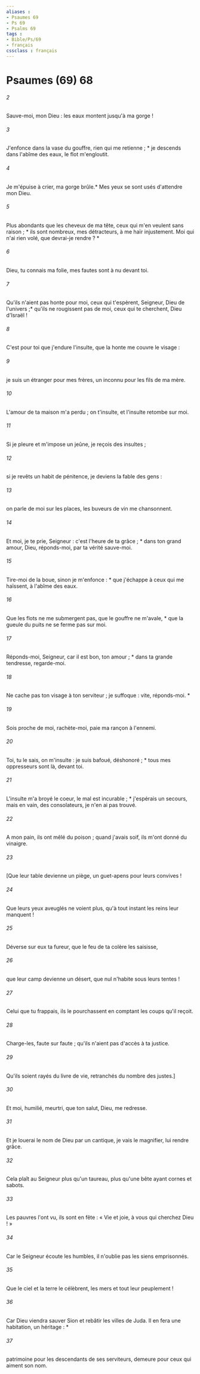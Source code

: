 ```yaml
---
aliases : 
- Psaumes 69
- Ps 69
- Psalms 69
tags : 
- Bible/Ps/69
- français
cssclass : français
---
```


# Psaumes (69) 68

###### 2
Sauve-moi, mon Dieu : les eaux montent jusqu'à ma gorge !
###### 3
J'enfonce dans la vase du gouffre, rien qui me retienne ; * je descends dans l'abîme des eaux, le flot m'engloutit.
###### 4
Je m'épuise à crier, ma gorge brûle.* Mes yeux se sont usés d'attendre mon Dieu.
###### 5
Plus abondants que les cheveux de ma tête, ceux qui m'en veulent sans raison ; * ils sont nombreux, mes détracteurs, à me haïr injustement. Moi qui n'ai rien volé, que devrai-je rendre ? *
###### 6
Dieu, tu connais ma folie, mes fautes sont à nu devant toi.
###### 7
Qu'ils n'aient pas honte pour moi, ceux qui t'espèrent, Seigneur, Dieu de l'univers ;* qu'ils ne rougissent pas de moi, ceux qui te cherchent, Dieu d'Israël !
###### 8
C'est pour toi que j'endure l'insulte, que la honte me couvre le visage :
###### 9
je suis un étranger pour mes frères, un inconnu pour les fils de ma mère.
###### 10
L'amour de ta maison m'a perdu ; on t'insulte, et l'insulte retombe sur moi.
###### 11
Si je pleure et m'impose un jeûne, je reçois des insultes ;
###### 12
si je revêts un habit de pénitence, je deviens la fable des gens :
###### 13
on parle de moi sur les places, les buveurs de vin me chansonnent.
###### 14
Et moi, je te prie, Seigneur : c'est l'heure de ta grâce ; * dans ton grand amour, Dieu, réponds-moi, par ta vérité sauve-moi.
###### 15
Tire-moi de la boue, sinon je m'enfonce : * que j'échappe à ceux qui me haïssent, à l'abîme des eaux.
###### 16
Que les flots ne me submergent pas, que le gouffre ne m'avale, * que la gueule du puits ne se ferme pas sur moi.
###### 17
Réponds-moi, Seigneur, car il est bon, ton amour ; * dans ta grande tendresse, regarde-moi.
###### 18
Ne cache pas ton visage à ton serviteur ; je suffoque : vite, réponds-moi. *
###### 19
Sois proche de moi, rachète-moi, paie ma rançon à l'ennemi.
###### 20
Toi, tu le sais, on m'insulte : je suis bafoué, déshonoré ; * tous mes oppresseurs sont là, devant toi.
###### 21
L'insulte m'a broyé le coeur, le mal est incurable ; * j'espérais un secours, mais en vain, des consolateurs, je n'en ai pas trouvé.
###### 22
A mon pain, ils ont mêlé du poison ; quand j'avais soif, ils m'ont donné du vinaigre.
###### 23
[Que leur table devienne un piège, un guet-apens pour leurs convives !
###### 24
Que leurs yeux aveuglés ne voient plus, qu'à tout instant les reins leur manquent !
###### 25
Déverse sur eux ta fureur, que le feu de ta colère les saisisse,
###### 26
que leur camp devienne un désert, que nul n'habite sous leurs tentes !
###### 27
Celui que tu frappais, ils le pourchassent en comptant les coups qu'il reçoit.
###### 28
Charge-les, faute sur faute ; qu'ils n'aient pas d'accès à ta justice.
###### 29
Qu'ils soient rayés du livre de vie, retranchés du nombre des justes.]
###### 30
Et moi, humilié, meurtri, que ton salut, Dieu, me redresse.
###### 31
Et je louerai le nom de Dieu par un cantique, je vais le magnifier, lui rendre grâce.
###### 32
Cela plaît au Seigneur plus qu'un taureau, plus qu'une bête ayant cornes et sabots.
###### 33
Les pauvres l'ont vu, ils sont en fête : « Vie et joie, à vous qui cherchez Dieu ! »
###### 34
Car le Seigneur écoute les humbles, il n'oublie pas les siens emprisonnés.
###### 35
Que le ciel et la terre le célèbrent, les mers et tout leur peuplement !
###### 36
Car Dieu viendra sauver Sion et rebâtir les villes de Juda. Il en fera une habitation, un héritage : *
###### 37
patrimoine pour les descendants de ses serviteurs, demeure pour ceux qui aiment son nom.
